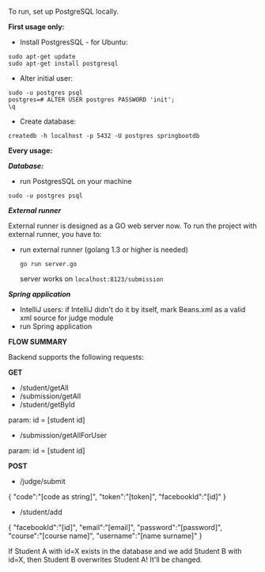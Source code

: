 To run, set up PostgreSQL locally.

**First usage only:**
* Install PostgresSQL - for Ubuntu:
```
sudo apt-get update
sudo apt-get install postgresql
```
* Alter initial user:
```
sudo -u postgres psql
postgres=# ALTER USER postgres PASSWORD 'init';
\q
```
* Create database:
```
createdb -h localhost -p 5432 -U postgres springbootdb
```

**Every usage:**

***Database:***
* run PostgresSQL on your machine

`sudo -u postgres psql`

***External runner***

External runner is designed as a GO web server now.
To run the project with external runner, you have to:
* run external runner
    (golang 1.3 or higher is needed)

    `go run server.go`

    server works on
    `localhost:8123/submission`

***Spring application***
* IntelliJ users: if IntelliJ didn't do it by itself, mark Beans.xml as a valid xml source for judge module
* run Spring application



****FLOW SUMMARY****

Backend supports the following requests:

**GET**

* /student/getAll
* /submission/getAll
* /student/getById

param: id = [student id]
* /submission/getAllForUser

param: id = [student id]


**POST**

* /judge/submit

{   "code":"[code as string]",
	"token":"[token]",
	"facebookId":"[id]"
}

* /student/add

{   "facebookId":"[id]",
    "email":"[email]",
    "password":"[password]",
    "course":"[course name]",
    "username":"[name surname]"
}

If Student A with id=X exists in the database and we add Student B with id=X, then Student B overwrites Student A!
It'll be changed.